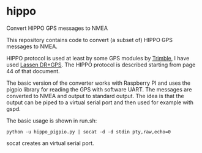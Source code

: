 # hippo
Convert HIPPO GPS messages to NMEA

This repository contains code to convert (a subset of) HIPPO GPS messages to NMEA.

HIPPO protocol is used at least by some GPS modules by [Trimble](https://www.trimble.com/), I have used [Lassen DR+GPS](http://trl.trimble.com/docushare/dsweb/Get/Document-362863/DR_GPS_Manual_58059-00_RevA.pdf). The HIPPO protocol is described starting from page 44 of that document.

The basic version of the converter works with Raspberry PI and uses the pigpio library for reading the GPS with software UART. The messages are converted to NMEA and output to standard output. The idea is that the output can be piped to a virtual serial port and then used for example with gspd.

The basic usage is shown in run.sh:
```
python -u hippo_pigpio.py | socat -d -d stdin pty,raw,echo=0
```
socat creates an virtual serial port. 
